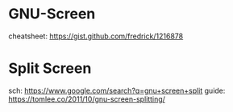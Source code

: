 # GNU-Screen
cheatsheet: https://gist.github.com/fredrick/1216878

# Split Screen
sch: https://www.google.com/search?q=gnu+screen+split
guide: https://tomlee.co/2011/10/gnu-screen-splitting/
